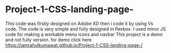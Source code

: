 # Project-1-CSS-landing-page-
This code was firstly designed on Adobe XD then i code it by using Vs code. The code is very simple and fully designed in flexbox. I used minor JS code for making a workable menu icons and navbar
This project is a demo and not fully version. 
for demo click here  https://iamrahulkumawat.github.io/Project-1-CSS-landing-page-/ 
